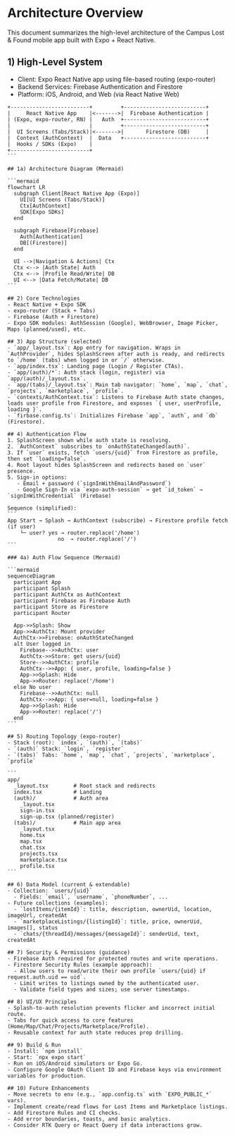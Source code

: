 # Architecture Overview

This document summarizes the high-level architecture of the Campus Lost & Found mobile app built with Expo + React Native.

## 1) High-Level System
- Client: Expo React Native app using file-based routing (expo-router)
- Backend Services: Firebase Authentication and Firestore
- Platform: iOS, Android, and Web (via React Native Web)

````
+-------------------------+         +--------------------------+
|     React Native App    |<------->|  Firebase Authentication |
| (Expo, expo-router, RN) |   Auth  +--------------------------+
|                         |         +--------------------------+
|  UI Screens (Tabs/Stack)|<------->|       Firestore (DB)     |
|  Context (AuthContext)  |  Data   +--------------------------+
|  Hooks / SDKs (Expo)    |
+-------------------------+
```

## 1a) Architecture Diagram (Mermaid)

```mermaid
flowchart LR
  subgraph Client[React Native App (Expo)]
    UI[UI Screens (Tabs/Stack)]
    Ctx[AuthContext]
    SDK[Expo SDKs]
  end

  subgraph Firebase[Firebase]
    Auth[Authentication]
    DB[(Firestore)]
  end

  UI -->|Navigation & Actions| Ctx
  Ctx <--> |Auth State| Auth
  Ctx <--> |Profile Read/Write| DB
  UI <--> |Data Fetch/Mutate| DB
```

## 2) Core Technologies
- React Native + Expo SDK
- expo-router (Stack + Tabs)
- Firebase (Auth + Firestore)
- Expo SDK modules: AuthSession (Google), WebBrowser, Image Picker, Maps (planned/used), etc.

## 3) App Structure (selected)
- `app/_layout.tsx`: App entry for navigation. Wraps in `AuthProvider`, hides SplashScreen after auth is ready, and redirects to `/home` (tabs) when logged in or `/` otherwise.
- `app/index.tsx`: Landing page (Login / Register CTAs).
- `app/(auth)/*`: Auth stack (login, register) via `app/(auth)/_layout.tsx`.
- `app/(tabs)/_layout.tsx`: Main tab navigator: `home`, `map`, `chat`, `projects`, `marketplace`, `profile`.
- `contexts/AuthContext.tsx`: Listens to Firebase Auth state changes, loads user profile from Firestore, and exposes `{ user, userProfile, loading }`.
- `firbase.config.ts`: Initializes Firebase `app`, `auth`, and `db` (Firestore).

## 4) Authentication Flow
1. SplashScreen shown while auth state is resolving.
2. `AuthContext` subscribes to `onAuthStateChanged(auth)`.
3. If `user` exists, fetch `users/{uid}` from Firestore as profile, then set `loading=false`.
4. Root layout hides SplashScreen and redirects based on `user` presence.
5. Sign-in options:
   - Email + password (`signInWithEmailAndPassword`)
   - Google Sign-In via `expo-auth-session` → get `id_token` → `signInWithCredential` (Firebase)

Sequence (simplified):
```
App Start → Splash → AuthContext (subscribe) → Firestore profile fetch (if user)
    └─ user? yes → router.replace('/home')
                no  → router.replace('/')
```

### 4a) Auth Flow Sequence (Mermaid)

```mermaid
sequenceDiagram
  participant App
  participant Splash
  participant AuthCtx as AuthContext
  participant Firebase as Firebase Auth
  participant Store as Firestore
  participant Router

  App->>Splash: Show
  App->>AuthCtx: Mount provider
  AuthCtx->>Firebase: onAuthStateChanged
  alt User logged in
    Firebase-->>AuthCtx: user
    AuthCtx->>Store: get users/{uid}
    Store-->>AuthCtx: profile
    AuthCtx-->>App: { user, profile, loading=false }
    App->>Splash: Hide
    App->>Router: replace('/home')
  else No user
    Firebase-->>AuthCtx: null
    AuthCtx-->>App: { user=null, loading=false }
    App->>Splash: Hide
    App->>Router: replace('/')
  end
```

## 5) Routing Topology (expo-router)
- Stack (root): `index`, `(auth)`, `(tabs)`
- `(auth)` Stack: `login`, `register`
- `(tabs)` Tabs: `home`, `map`, `chat`, `projects`, `marketplace`, `profile`

```
app/
  _layout.tsx        # Root stack and redirects
  index.tsx          # Landing
  (auth)/            # Auth area
    _layout.tsx
    sign-in.tsx
    sign-up.tsx (planned/register)
  (tabs)/            # Main app area
    _layout.tsx
    home.tsx
    map.tsx
    chat.tsx
    projects.tsx
    marketplace.tsx
    profile.tsx
```

## 6) Data Model (current & extendable)
- Collection: `users/{uid}`
  - Fields: `email`, `username`, `phoneNumber`, ...
- Future collections (examples):
  - `lostItems/{itemId}`: title, description, ownerUid, location, imageUrl, createdAt
  - `marketplaceListings/{listingId}`: title, price, ownerUid, images[], status
  - `chats/{threadId}/messages/{messageId}`: senderUid, text, createdAt

## 7) Security & Permissions (guidance)
- Firebase Auth required for protected routes and write operations.
- Firestore Security Rules (example approach):
  - Allow users to read/write their own profile `users/{uid} if request.auth.uid == uid`.
  - Limit writes to listings owned by the authenticated user.
  - Validate field types and sizes; use server timestamps.

## 8) UI/UX Principles
- Splash-to-auth resolution prevents flicker and incorrect initial route.
- Tabs for quick access to core features (Home/Map/Chat/Projects/Marketplace/Profile).
- Reusable context for auth state reduces prop drilling.

## 9) Build & Run
- Install: `npm install`
- Start: `npx expo start`
- Run on iOS/Android simulators or Expo Go.
- Configure Google OAuth Client ID and Firebase keys via environment variables for production.

## 10) Future Enhancements
- Move secrets to env (e.g., `app.config.ts` with `EXPO_PUBLIC_*` vars).
- Implement create/read flows for Lost Items and Marketplace listings.
- Add Firestore Rules and CI checks.
- Add error boundaries, toasts, and basic analytics.
- Consider RTK Query or React Query if data interactions grow.
